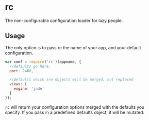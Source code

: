 # rc

The non-configurable configuration loader for lazy people.

## Usage

The only option is to pass rc the name of your app, and your default configuration.

```javascript
var conf = require('rc')(appname, {
  //defaults go here.
  port: 2468,

  //defaults which are objects will be merged, not replaced
  views: {
    engine: 'jade'
  }
});
```

`rc` will return your configuration options merged with the defaults you specify.
If you pass in a predefined defaults object, it will be mutated:

```javascript